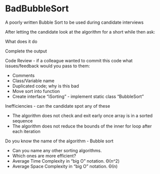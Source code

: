 # BadBubbleSort
A poorly written Bubble Sort to be used during candidate interviews

After letting the candidate look at the algorithm for a short while then ask:

What does it do

Complete the output

Code Review - if a colleague wanted to commit this code what issues/feedback would you pass to them:
  -	Comments
  -	Class/Variable name
  -	Duplicated code; why is this bad
  -	Move sort into function
  -	Create interface “iSorting” - implement static class “BubbleSort”
  
  Inefficiencies - can the candidate spot any of these
  - The algorithm does not check and exit early once array is in a sorted sequence
  - The algorithm does not reduce the bounds of the inner for loop after each iteration
  
Do you know the name of the algorithm - Bubble sort
  -	Can you name any other sorting algorithms.
  - Which ones are more efficient?
  -	Average Time Complexity in “big O” notation. Θ(n^2)
  -	Average Space Complexity in “big O” notation. Θ(n)


